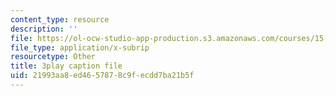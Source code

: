 ```yaml
---
content_type: resource
description: ''
file: https://ol-ocw-studio-app-production.s3.amazonaws.com/courses/15-960-new-executive-thinking-social-impact-technology-projects-fall-2017-spring-2018/21993aa8ed4657878c9fecdd7ba21b5f_HaySEpWEsdU.vtt
file_type: application/x-subrip
resourcetype: Other
title: 3play caption file
uid: 21993aa8-ed46-5787-8c9f-ecdd7ba21b5f
---
```


